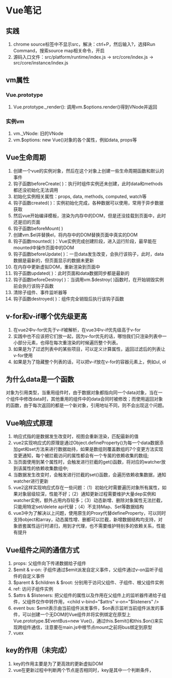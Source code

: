 # Vue笔记

## 实践
1. chrome source标签中不显示src，解决：ctrl+P，然后输入?，选择Run Command，搜索source map相关命令，开启
2. 源码入口文件：src/platform/runtime/index.js -> src/core/index.js -> src/core/instance/index.js

## vm属性

### Vue.prototype
1. Vue.prototype._render(): 调用vm.$options.render()得到VNode并返回

### 实例vm
1. vm._VNode: 旧的VNode
2. vm.$options: new Vue()对象的各个属性，例如data, props等

## Vue生命周期

1. 创建一个vue的实例对象，然后在这个对象上创建一些生命周期函数和默认的事件
2. 钩子函数beforeCreate( )：执行时组件实例还未创建，此时data和methods都还没初始化无法调用
3. 初始化实例相关属性：props, data, methods, computed, watch等
4. 钩子函数created( )：实例初始化完成，各种数据可以使用，常用于异步数据获取
5. 然后vue开始编译模板，渲染为内存中的DOM，但是还没挂载到页面中，此时还是旧的页面
6. 钩子函数beforeMount( )
7. 创建vm.$el并替换el，将内存中的DOM替换页面中真实的DOM
8. 钩子函数mounted( )：Vue实例完成创建阶段，进入运行阶段，最早能在mounted中操作页面中的DOM
9. 钩子函数beforeUpdate( )：一旦data发生改变，会执行该钩子，此时，data数据是最新的，但页面显示的数据未更新
10. 在内存中更新虚拟DOM，重新渲染到页面中
11. 钩子函数updated( )：此时页面和data数据同步都是最新的
12. 钩子函数beforeDestroy( )：当调用vm.$destroy( )函数时，在开始销毁实例前会执行该钩子函数
13. 清除子组件、事件监听器等
14. 钩子函数destroyed( )：组件完全销毁后执行该钩子函数

## v-for和v-if哪个优先级更高
1. 在vue2中v-for优先于v-if被解析，在vue3中v-if优先级高于v-for
2. 实践中也不应该把它们放一起，因为v-for优先的话，哪怕我们只渲染列表中一小部分元素，也得在每次重渲染的时候遍历整个列表。
3. 如果是为了过滤列表中的某些项目，可以定义计算属性，返回过滤后的列表让v-for使用
4. 如果是为了隐藏整个列表的话，可以把v-if放在v-for的容器元素上，例如ul, ol

## 为什么data是一个函数

对象为引用类型，当重用组件时，由于数据对象都指向同一个data对象，当在一个组件中修改data时，其他重用的组件中的data会同时被修改；而使用返回对象的函数，由于每次返回的都是一个新对象，引用地址不同，则不会出现这个问题。

## Vue响应式原理

1. 响应式指的是数据发生改变时，视图会重新渲染，匹配最新的值  
2. vue2实现响应式的原理是通过Object.defineProperty()为每一个data数据添加get和set方法来进行数据劫持，如果是数组则覆盖数组的7个变更方法实现变更通知，每个被拦截访问的属性都会有一个专属的依赖收集的数组;  
3. 当页面使用到某个属性时，会触发进行拦截的get()函数，将对应的watcher放到该属性的依赖收集数组中;  
4. 当数据发生改变时，会触发进行拦截的set()函数，会遍历依赖收集数据，通知watcher进行更新
5. vue2这样实现响应式存在一些问题：（1）初始化时需要遍历对象所有属性，如果对象层级较深，性能不好；（2）通知更新过程需要维护大量dep实例和watcher实例，额外占用内存较多；（3）动态新增、删除对象属性无法拦截，只能用特定set/delete api代替；（4）不支持Map、Set等数据结构
6. vue3中为了解决以上问题，使用原生的Proxy代替defineProperty，可以同时支持object和array，动态属性增、删都可以拦截，新增数据结构均支持，对象嵌套属性运行时递归，用到才代理，也不需要维护特别多的依赖关系，性能有提升

## Vue组件之间的通信方式

1. props: 父组件向下传递数据给子组件
2. \$emit & v-on: 子组件通过\$emit派发自定义事件，父组件通过v-on监听子组件的自定义事件
3. \$parent & \$children & \$root: 分别用于访问父组件、子组件、根父组件实例
4. ref: 访问子组件实例
5. \$attrs & \$listeners: 把父组件的属性以及作用在父组件上的监听器传递给子组件，父组件仅作中转作用，&lt;child v-bind="\$attrs" v-on="\$listeners" /&gt;
6. event bus: \$emit表示由当前组件派发事件，\$on表示监听当前组件派发的事件，可以创建一个无DOM的Vue组件并将实例绑定在原型上Vue.prototype.$EventBus=new Vue()，通过this.\$emit()和this.\$on()来实现跨组件通信，注意要在main.js中根节点mount之前将bus绑定到原型
7. vuex







## key的作用（未完成）
1. key的作用主要是为了更高效的更新虚拟DOM
2. vue在更新过程中判断两个节点是否相同时，key是其中一个判断条件，
  